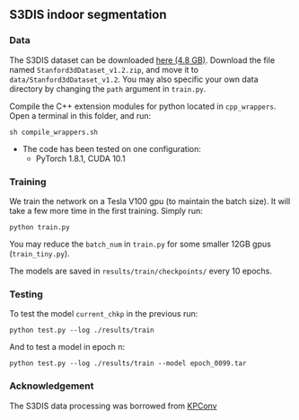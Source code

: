## S3DIS indoor segmentation

### Data

The S3DIS dataset can be downloaded <a href="https://goo.gl/forms/4SoGp4KtH1jfRqEj2">here (4.8 GB)</a>. 
Download the file named `Stanford3dDataset_v1.2.zip`, and move it to `data/Stanford3dDataset_v1.2`. You may also specific your own data directory by changing the `path` argument in `train.py`.

Compile the C++ extension modules for python located in `cpp_wrappers`. Open a terminal in this folder, and run:

    sh compile_wrappers.sh

* The code has been tested on one configuration:
    - PyTorch 1.8.1, CUDA 10.1


### Training

We train the network on a Tesla V100 gpu (to maintain the batch size). It will take a few more time in the first training. Simply run:

    python train.py

You may reduce the `batch_num` in `train.py` for some smaller 12GB gpus (`train_tiny.py`).

The models are saved in `results/train/checkpoints/` every 10 epochs.

### Testing

To test the model `current_chkp` in the previous run:

    python test.py --log ./results/train

And to test a model in epoch n:

    python test.py --log ./results/train --model epoch_0099.tar


### Acknowledgement

The S3DIS data processing was borrowed from <a href="https://github.com/HuguesTHOMAS/KPConv-PyTorch">KPConv</a>
